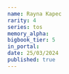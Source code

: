 ```yaml
---
name: Rayna Kapec
rarity: 4
series: tos
memory_alpha:
bigbook_tier: 5
in_portal:
date: 25/03/2024
published: true
---
```



